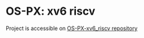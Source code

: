 # OS-PX: xv6 riscv

Project is accessible on [OS-PX-xv6_riscv repository](https://github.com/AshkanShakiba/OS-PX-xv6_riscv)
